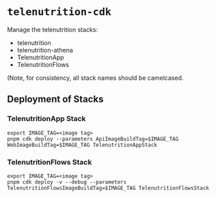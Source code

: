 # `telenutrition-cdk`

Manage the telenutrition stacks:

  * telenutrition
  * telenutrition-athena
  * TelenutritionApp
  * TelenutritionFlows

(Note, for consistency, all stack names should be camelcased.

## Deployment of Stacks

### TelenutritionApp Stack
```
export IMAGE_TAG=<image tag>
pnpm cdk deploy --parameters ApiImageBuildTag=$IMAGE_TAG WebImageBuildTag=$IMAGE_TAG TelenutritionAppStack
```

### TelenutritionFlows Stack
```
export IMAGE_TAG=<image tag>
pnpm cdk deploy -v --debug --parameters TelenutritionFlowsImageBuildTag=$IMAGE_TAG TelenutritionFlowsStack
```
